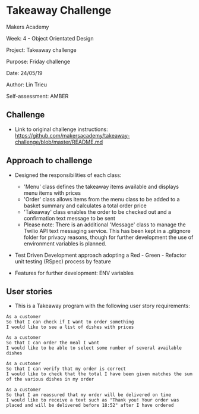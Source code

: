 Takeaway Challenge
==================
Makers Academy

Week: 4 - Object Orientated Design

Project: Takeaway challenge

Purpose: Friday challenge

Date: 24/05/19

Author: Lin Trieu

Self-assessment: AMBER

Challenge
-------
* Link to original challenge instructions: https://github.com/makersacademy/takeaway-challenge/blob/master/README.md

Approach to challenge
-------
* Designed the responsibilities of each class:
  * 'Menu' class defines the takeaway items available and displays menu items with prices
  * 'Order' class allows items from the menu class to be added to a basket summary and calculates a total order price
  * 'Takeaway' class enables the order to be checked out and a confirmation text message to be sent
  * Please note: There is an additional 'Message' class to manage the Twilio API text messaging service. This has been kept in a .gitignore folder for privacy reasons, though for further development the use of environment variables is planned.

* Test Driven Development approach adopting a Red - Green - Refactor unit testing (RSpec) process by feature 

* Features for further development: ENV variables

User stories
-------
* This is a Takeaway program with the following user story requirements:

```
As a customer
So that I can check if I want to order something
I would like to see a list of dishes with prices

As a customer
So that I can order the meal I want
I would like to be able to select some number of several available dishes

As a customer
So that I can verify that my order is correct
I would like to check that the total I have been given matches the sum of the various dishes in my order

As a customer
So that I am reassured that my order will be delivered on time
I would like to receive a text such as "Thank you! Your order was placed and will be delivered before 18:52" after I have ordered
```
